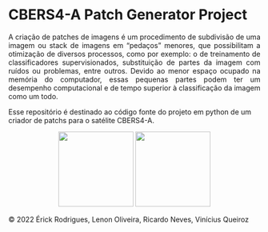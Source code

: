 <h1>CBERS4-A Patch Generator Project</h1>
<p align="justify">A criação de patches de imagens é um procedimento de subdivisão de uma imagem ou stack de imagens em “pedaços” menores, que possibilitam a otimização de diversos processos, como por exemplo: o de treinamento de classificadores supervisionados, substituição de partes da imagem com ruídos ou problemas, entre outros. Devido ao menor espaço ocupado na memória do computador, essas pequenas partes podem ter um desempenho computacional e de tempo superior à classificação da imagem como um todo. 
</p>
<p>Esse repositório é destinado ao código fonte do projeto em python de um criador de patchs para o satélite CBERS4-A. </p>


<p align="center"><img src="https://upload.wikimedia.org/wikipedia/commons/1/1f/Python_logo_01.svg" width="150" 
     height="150"> <img src="https://upload.wikimedia.org/wikipedia/commons/5/5a/Satellite_icon1.png" width="150" 
     height="150"> </p>
     
   <p>&copy; 2022 Érick Rodrigues, Lenon Oliveira, Ricardo Neves, Vinícius Queiroz</p>
